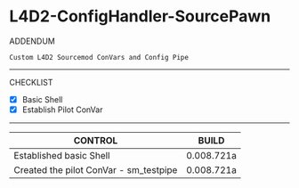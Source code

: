 # L4D2-ConfigHandler-SourcePawn
ADDENDUM
```
Custom L4D2 Sourcemod ConVars and Config Pipe
```
***
CHECKLIST
- [x] Basic Shell
- [x] Establish Pilot ConVar

***

CONTROL | BUILD
------------ | -------------
Established basic Shell | 0.008.721a
Created the pilot ConVar - sm_testpipe | 0.008.721a
